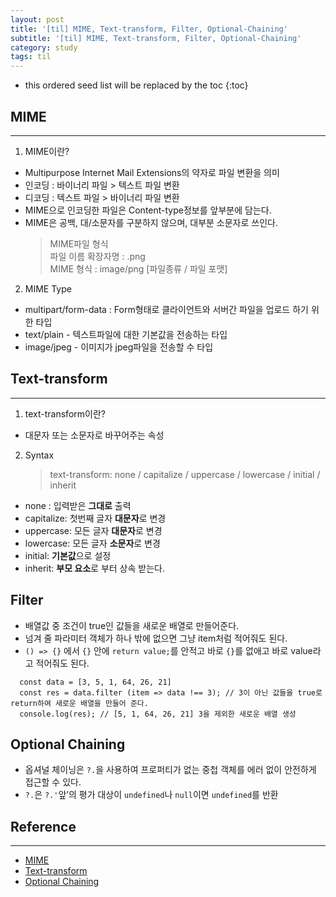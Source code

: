 ```yaml
---
layout: post
title: '[til] MIME, Text-transform, Filter, Optional-Chaining'
subtitle: '[til] MIME, Text-transform, Filter, Optional-Chaining'
category: study
tags: til
---
```


<!-- prettier-ignore -->
* this ordered seed list will be replaced by the toc 
{:toc}

## MIME

---

1. MIME이란?

- Multipurpose Internet Mail Extensions의 약자로 파일 변환을 의미
- 인코딩 : 바이너리 파일 > 텍스트 파일 변환
- 디코딩 : 텍스트 파일 > 바이너리 파일 변환
- MIME으로 인코딩한 파일은 Content-type정보를 앞부분에 담는다.
- MIME은 공백, 대/소문자를 구분하지 않으며, 대부분 소문자로 쓰인다.
  > MIME파일 형식  
  > 파일 이름 확장자명 : .png  
  > MIME 형식 : image/png [파일종류 / 파일 포맷]

2. MIME Type

- multipart/form-data : Form형태로 클라이언트와 서버간 파일을 업로드 하기 위한 타입
- text/plain - 텍스트파일에 대한 기본값을 전송하는 타입
- image/jpeg - 이미지가 jpeg파일을 전송할 수 타입

## Text-transform

---

1. text-transform이란?

- 대문자 또는 소문자로 바꾸어주는 속성

2. Syntax
   > text-transform: none / capitalize / uppercase / lowercase / initial / inherit

- none : 입력받은 **그대로** 출력
- capitalize: 첫번째 글자 **대문자**로 변경
- uppercase: 모든 글자 **대문자**로 변경
- lowercase: 모든 글자 **소문자**로 변경
- initial: **기본값**으로 설정
- inherit: **부모 요소**로 부터 상속 받는다.

## Filter

- 배열값 중 조건이 true인 값들을 새로운 배열로 만들어준다.
- 넘겨 줄 파라미터 객체가 하나 밖에 없으면 그냥 item처럼 적어줘도 된다.
- `() => {}` 에서 `{}` 안에 `return value;`를 안적고 바로 `{}`를 없애고 바로 value라고 적어줘도 된다.

```
  const data = [3, 5, 1, 64, 26, 21]
  const res = data.filter (item => data !== 3); // 3이 아닌 값들을 true로 return하여 새로운 배열을 만들어 준다.
  console.log(res); // [5, 1, 64, 26, 21] 3을 제외한 새로운 배열 생성
```

## Optional Chaining

- 옵셔널 체이닝은 `?.`을 사용하여 프로퍼티가 없는 중첩 객체를 에러 없이 안전하게 접근할 수 있다.
- `?.`은 `?.'`앞’의 평가 대상이 `undefined`나 `null`이면 `undefined`를 반환

## Reference

---

- [MIME](https://server-talk.tistory.com/183)
- [Text-transform](https://www.codingfactory.net/10656)
- [Optional Chaining](https://ko.javascript.info/optional-chaining)
